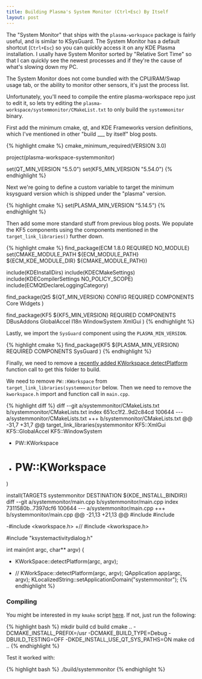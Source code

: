 ```yaml
---
title: Building Plasma's System Monitor (Ctrl+Esc) By Itself
layout: post
---
```


The "System Monitor" that ships with the `plasma-workspace` package is fairly useful, and is similar to KSysGuard. The System Monitor has a default shortcut (`Ctrl+Esc`) so you can quickly access it on any KDE Plasma installation. I usally have System Monitor sorted by "Relative Sort Time" so that I can quickly see the newest processes and if they're the cause of what's slowing down my PC.

The System Monitor does not come bundled with the CPU/RAM/Swap usage tab, or the ability to monitor other sensors, it's just the process list.

Unfortunately, you'll need to compile the entire plasma-workspace repo just to edit it, so lets try editing the `plasma-workspace/systemmonitor/CMakeList.txt` to only build the `systemmonitor` binary.

First add the minimum cmake, qt, and KDE Frameworks version definitions, which I've mentioned in other "build ___ by itself" blog posts.

{% highlight cmake %}
cmake_minimum_required(VERSION 3.0)

project(plasma-workspace-systemmonitor)

set(QT_MIN_VERSION "5.5.0")
set(KF5_MIN_VERSION "5.54.0")
{% endhighlight %}

Next we're going to define a custom variable to target the minimum ksysguard version which is shipped under the "plasma" version.

{% highlight cmake %}
set(PLASMA_MIN_VERSION "5.14.5")
{% endhighlight %}

Then add some more standard stuff from previous blog posts. We populate the KF5 components using the components mentioned in the `target_link_libraries()` further down.

{% highlight cmake %}
find_package(ECM 1.8.0 REQUIRED NO_MODULE)
set(CMAKE_MODULE_PATH ${ECM_MODULE_PATH} ${ECM_KDE_MODULE_DIR} ${CMAKE_MODULE_PATH})


include(KDEInstallDirs)
include(KDECMakeSettings)
include(KDECompilerSettings NO_POLICY_SCOPE)
include(ECMQtDeclareLoggingCategory)

find_package(Qt5 ${QT_MIN_VERSION} CONFIG REQUIRED COMPONENTS
    Core
    Widgets
)

find_package(KF5 ${KF5_MIN_VERSION} REQUIRED COMPONENTS
    DBusAddons
    GlobalAccel
    I18n
    WindowSystem
    XmlGui
)
{% endhighlight %}

Lastly, we import the `SysGuard` component using the `PLASMA_MIN_VERSION`.

{% highlight cmake %}
find_package(KF5 ${PLASMA_MIN_VERSION} REQUIRED COMPONENTS
    SysGuard
)
{% endhighlight %}

Finally, we need to remove a [recently added KWorkspace detectPlatform](https://phabricator.kde.org/D10816) function call to get this folder to build.

We need to remove `PW::KWorkspace` from `target_link_libraries(systemmonitor` below. Then we need to remove the `kworkspace.h` import and function call in `main.cpp`.

{% highlight diff %}
 diff --git a/systemmonitor/CMakeLists.txt b/systemmonitor/CMakeLists.txt
index 651cc1f2..9d2c84cd 100644
--- a/systemmonitor/CMakeLists.txt
+++ b/systemmonitor/CMakeLists.txt
@@ -31,7 +31,7 @@ target_link_libraries(systemmonitor
     KF5::XmlGui
     KF5::GlobalAccel
     KF5::WindowSystem
-    PW::KWorkspace
+    # PW::KWorkspace
 )
 
 install(TARGETS systemmonitor DESTINATION ${KDE_INSTALL_BINDIR})
diff --git a/systemmonitor/main.cpp b/systemmonitor/main.cpp
index 7311580b..7397dcf6 100644
--- a/systemmonitor/main.cpp
+++ b/systemmonitor/main.cpp
@@ -21,13 +21,13 @@
 #include <QDBusConnection>
 #include <KLocalizedString>
 
-#include <kworkspace.h>
+// #include <kworkspace.h>
 
 #include "ksystemactivitydialog.h"
 
 int main(int argc, char** argv)
 {
-    KWorkSpace::detectPlatform(argc, argv);
+    // KWorkSpace::detectPlatform(argc, argv);
     QApplication app(argc, argv);
     KLocalizedString::setApplicationDomain("systemmonitor");
{% endhighlight %}



### Compiling

You might be interested in my `kmake` script [here](https://gist.github.com/Zren/3f859c267ac1148aaedcf54a9bacb00f). If not, just run the following:

{% highlight bash %}
mkdir build
cd build
cmake .. -DCMAKE_INSTALL_PREFIX=/usr -DCMAKE_BUILD_TYPE=Debug -DBUILD_TESTING=OFF -DKDE_INSTALL_USE_QT_SYS_PATHS=ON
make
cd ..
{% endhighlight %}

Test it worked with:

{% highlight bash %}
./build/systemmonitor
{% endhighlight %}
